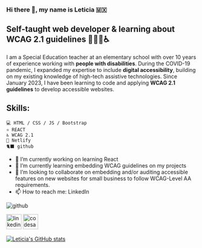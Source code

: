 ### Hi there 👋, my name is Leticia 🇲🇽
## Self-taught web developer & learning about WCAG 2.1 guidelines 👩🏽‍💻♿️


I am a Special Education teacher at an elementary school with over 10 years of experience working with **people with disabilities**. During the COVID-19 pandemic, I expanded my expertise to include **digital accessibility**, building on my existing knowledge of high-tech assistive technologies. Since January 2023, I have been learning to code and applying **WCAG 2.1 guidelines** to develop accessible websites.

## Skills: 
    💻 HTML / CSS / JS / Bootstrap
    ⚛️ REACT
    ♿️ WCAG 2.1
    🚀 Netlify
    🐈‍⬛ github


- 🔭 I’m currently working on learning React 
- 🌱 I’m currently learning embedding WCAG guidelines on my projects 
- 👯 I’m looking to collaborate on embedding and/or auditing accessible features on new websites for small business to follow WCAG-Level AA requirements.  
- 📫 How to reach me: LinkedIn 


![github](/images/icon.png)

[<img src='https://cdn.jsdelivr.net/npm/simple-icons@3.0.1/icons/linkedin.svg' alt='linkedin' height='40'>](https://www.linkedin.com/in/leticia-gomez/)  [<img src='https://cdn.jsdelivr.net/npm/simple-icons@3.0.1/icons/codesandbox.svg' alt='codesandbox' height='40'>](https://codesandbox.io/u/lggomex18)  

[![Leticia's GitHub stats](https://github-readme-stats.vercel.app/api?username=lggomez18)](https://github.com/lggomez18/github-readme-stats)

<!---
lggomez18/lggomez18 is a ✨ special ✨ repository because its `README.md` (this file) appears on your GitHub profile.
You can click the Preview link to take a look at your changes.
--->
